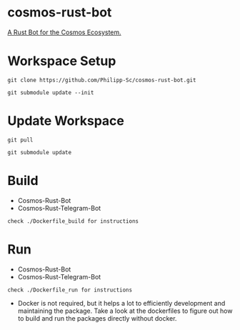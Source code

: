 # cosmos-rust-bot
[A Rust Bot for the Cosmos Ecosystem.](https://github.com/Philipp-Sc/cosmos-rust-bot/tree/development/workspace/cosmos-rust-bot)

# Workspace Setup

```
git clone https://github.com/Philipp-Sc/cosmos-rust-bot.git

git submodule update --init
```
# Update Workspace

```
git pull

git submodule update
```

# Build 
- Cosmos-Rust-Bot
- Cosmos-Rust-Telegram-Bot
```
check ./Dockerfile_build for instructions
```

# Run 
- Cosmos-Rust-Bot
- Cosmos-Rust-Telegram-Bot
```
check ./Dockerfile_run for instructions
```

- Docker is not required, but it helps a lot to efficiently development and maintaining the package. Take a look at the dockerfiles to figure out how to build and run the packages directly without docker.